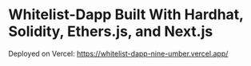 # Whitelist-Dapp Built With Hardhat, Solidity, Ethers.js, and Next.js
Deployed on Vercel: https://whitelist-dapp-nine-umber.vercel.app/
